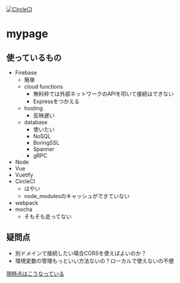 [![CircleCI](https://circleci.com/gh/sk-mk2/mypage/tree/master.svg?style=svg)](https://circleci.com/gh/sk-mk2/mypage/tree/master)

# mypage

## 使っているもの
- Firebase
    - 簡単
    - cloud functions
        - 無料枠では外部ネットワークのAPIを叩いて接続はできない
        - Expressをつかえる
    - hosting
        - 反映遅い
    - database
        - 使いたい
        - NoSQL
        - BoringSSL
        - Spanner
        - gRPC
- Node
- Vue
- Vuetify
- CircleCI
    - はやい
    - node_modulesのキャッシュができていない
- webpack
- mocha
    - そもそも走ってない

## 疑問点
- 別ドメインで接続したい場合CORSを使えばよいのか？
- 環境変数の管理もっといい方法ないの？ローカルで使えないの不便

[現時点はこうなっている](https://mypage-90953.firebaseapp.com)

